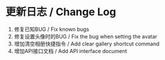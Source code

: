 # 更新日志 / Change Log

1. 修复已知BUG / Fix known bugs
2. 修复设置头像时的BUG / Fix the bug when setting the avatar
3. 增加清空相册快捷指令 / Add clear gallery shortcut command
4. 增加API接口文档 / Add API interface document
